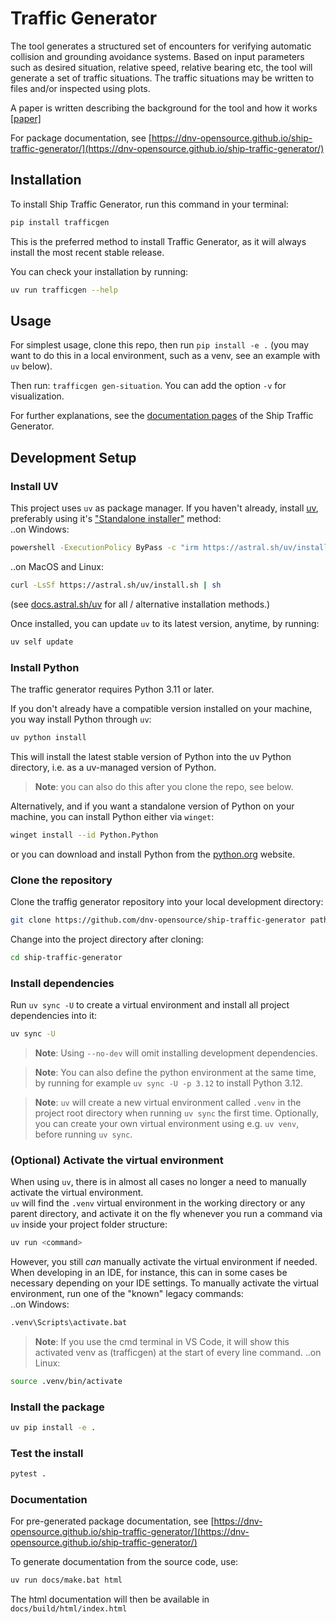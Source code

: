 # Traffic Generator
The tool generates a structured set of encounters for verifying automatic collision and grounding avoidance systems.
Based on input parameters such as desired situation, relative speed, relative bearing etc,
the tool will generate a set of traffic situations. The traffic situations may be written to files and/or inspected using plots.

A paper is written describing the background for the tool and how it works <a href="./docs/source/ICMASS23_verfying_caga_systems.pdf" target="_blank">[paper]</a>

For package documentation, see [https://dnv-opensource.github.io/ship-traffic-generator/](https://dnv-opensource.github.io/ship-traffic-generator/)

## Installation

To install Ship Traffic Generator, run this command in your terminal:
```sh
pip install trafficgen
```
This is the preferred method to install Traffic Generator, as it will always install the most recent stable release.

You can check your installation by running:
```sh
uv run trafficgen --help
```

## Usage

For simplest usage, clone this repo, then run ```pip install -e .``` (you may want to do this in a local environment, such as a venv, see an example with `uv` below).

Then run: ```trafficgen gen-situation```.  You can add the option `-v` for visualization.

For further explanations, see the [documentation pages](https://dnv-opensource.github.io/ship-traffic-generator/) of the Ship Traffic Generator.

## Development Setup

### Install UV

This project uses `uv` as package manager.
If you haven't already, install [uv](https://docs.astral.sh/uv), preferably using it's ["Standalone installer"](https://docs.astral.sh/uv/getting-started/installation/#__tabbed_1_2) method: <br>
..on Windows:
```sh
powershell -ExecutionPolicy ByPass -c "irm https://astral.sh/uv/install.ps1 | iex"
```
..on MacOS and Linux:
```sh
curl -LsSf https://astral.sh/uv/install.sh | sh
```
(see [docs.astral.sh/uv](https://docs.astral.sh/uv/getting-started/installation/) for all / alternative installation methods.)

Once installed, you can update `uv` to its latest version, anytime, by running:
```sh
uv self update
```

### Install Python
The traffic generator requires Python 3.11 or later. <br>

If you don't already have a compatible version installed on your machine, you way install Python through `uv`:
```sh
uv python install
```
This will install the latest stable version of Python into the uv Python directory, i.e. as a uv-managed version of Python.
> **Note**: you can also do this after you clone the repo, see below.

Alternatively, and if you want a standalone version of Python on your machine, you can install Python either via `winget`:
```sh
winget install --id Python.Python
```
or you can download and install Python from the [python.org](https://www.python.org/downloads/) website.

### Clone the repository
Clone the traffig generator repository into your local development directory:
```sh
git clone https://github.com/dnv-opensource/ship-traffic-generator path/to/your/dir/ship-traffic-generator
```
Change into the project directory after cloning:
```sh
cd ship-traffic-generator
```

### Install dependencies

Run `uv sync -U` to create a virtual environment and install all project dependencies into it:
```sh
uv sync -U
```
> **Note**: Using `--no-dev` will omit installing development dependencies.

> **Note**: You can also define the python environment at the same time, by running for example ```uv sync -U -p 3.12``` to install Python 3.12.

> **Note**: `uv` will create a new virtual environment called `.venv` in the project root directory when running
> `uv sync` the first time. Optionally, you can create your own virtual environment using e.g. `uv venv`, before running
> `uv sync`.

### (Optional) Activate the virtual environment
When using `uv`, there is in almost all cases no longer a need to manually activate the virtual environment. <br>
`uv` will find the `.venv` virtual environment in the working directory or any parent directory, and activate it on the fly whenever you run a command via `uv` inside your project folder structure:
```sh
uv run <command>
```

However, you still _can_ manually activate the virtual environment if needed.
When developing in an IDE, for instance, this can in some cases be necessary depending on your IDE settings.
To manually activate the virtual environment, run one of the "known" legacy commands: <br>
..on Windows:
```sh
.venv\Scripts\activate.bat
```
> **Note**: If you use the cmd terminal in VS Code, it will show this activated venv as (trafficgen) at the start of every line command.
..on Linux:
```sh
source .venv/bin/activate
```

### Install the package

```sh
uv pip install -e .
```

### Test the install

```sh
pytest .
```

### Documentation

For pre-generated package documentation, see [https://dnv-opensource.github.io/ship-traffic-generator/](https://dnv-opensource.github.io/ship-traffic-generator/)

To generate documentation from the source code, use:
```sh
uv run docs/make.bat html
```
The html documentation will then be available in `docs/build/html/index.html`

